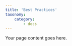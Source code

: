 ```yaml
---
title: 'Best Practices'
taxonomy:
    category:
        - docs
---
```


Your page content goes here.